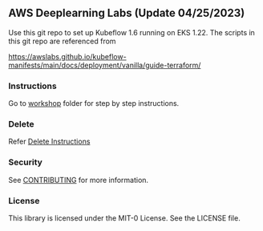 ## AWS Deeplearning Labs (Update 04/25/2023)

Use this git repo to set up Kubeflow 1.6 running on EKS 1.22. The scripts in this git repo are referenced from 

https://awslabs.github.io/kubeflow-manifests/main/docs/deployment/vanilla/guide-terraform/

### Instructions


Go to [workshop](https://github.com/aws-samples/eks-kubeflow-cloudformation-quick-start/tree/master/workshop/pytorch-distributed-training) folder for step by step instructions.

### Delete 

Refer [Delete Instructions](https://github.com/aws-samples/eks-kubeflow-cloudformation-quick-start/blob/master/Section-delete.md#deleting-the-aws-resources)


### Security

See [CONTRIBUTING](CONTRIBUTING.md#security-issue-notifications) for more information.

### License

This library is licensed under the MIT-0 License. See the LICENSE file.
